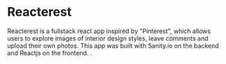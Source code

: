 # Reacterest
Reacterest is a fullstack react app inspired by "Pinterest", which allows users to explore images of interior design styles, leave comments and upload their own photos. This app was built with Sanity.io on the backend and Reactjs on the frontend. .

